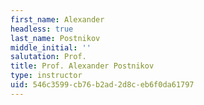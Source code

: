 ```yaml
---
first_name: Alexander
headless: true
last_name: Postnikov
middle_initial: ''
salutation: Prof.
title: Prof. Alexander Postnikov
type: instructor
uid: 546c3599-cb76-b2ad-2d8c-eb6f0da61797
---
```

